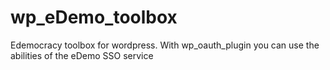 # wp_eDemo_toolbox
Edemocracy toolbox for wordpress. With wp_oauth_plugin you can use the abilities of the eDemo SSO service 
